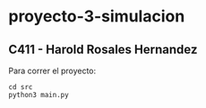 # proyecto-3-simulacion
## C411 - Harold Rosales Hernandez

Para correr el proyecto:
```
cd src
python3 main.py
```